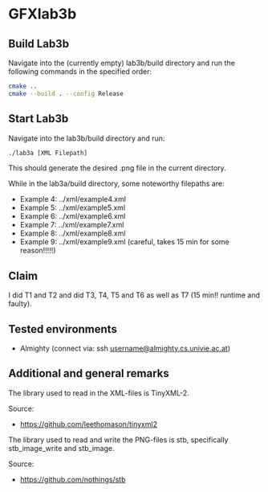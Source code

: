 # GFXlab3b

## Build Lab3b
Navigate into the (currently empty) lab3b/build directory and run the following commands in the specified order:
```bash
cmake ..
cmake --build . --config Release
```


## Start Lab3b
Navigate into the lab3b/build directory and run:
```bash
./lab3a [XML Filepath]
```
This should generate the desired .png file in the current directory.

While in the lab3a/build directory, some noteworthy filepaths are:
 - Example 4: ../xml/example4.xml
 - Example 5: ../xml/example5.xml
 - Example 6: ../xml/example6.xml
 - Example 7: ../xml/example7.xml
 - Example 8: ../xml/example8.xml
 - Example 9: ../xml/example9.xml (careful, takes 15 min for some reason!!!!!)



## Claim
I did T1 and T2 and did T3, T4, T5 and T6 as well as T7 (15 min!! runtime and faulty).

## Tested environments
- Almighty (connect via: ssh username@almighty.cs.univie.ac.at)



## Additional and general remarks
The library used to read in the XML-files is TinyXML-2.

Source:
 - https://github.com/leethomason/tinyxml2

The library used to read and write the PNG-files is stb, specifically stb_image_write and stb_image.

Source:
 - https://github.com/nothings/stb